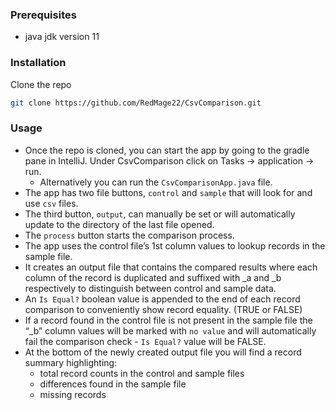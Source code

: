 ### Prerequisites

* java jdk version 11

### Installation

Clone the repo
   ```sh
   git clone https://github.com/RedMage22/CsvComparison.git
   ```

### Usage

- Once the repo is cloned, you can start the app by going to the gradle pane in IntelliJ. Under CsvComparison click on Tasks -> application -> run.
    - Alternatively you can run the `CsvComparisonApp.java` file.
- The app has two file buttons, `control` and `sample` that will look for and use `csv` files.
- The third button, `output`, can manually be set or will automatically update to the directory of the last file opened. 
- The `process` button starts the comparison process.
- The app uses the control file’s 1st column values to lookup records in the sample file.
- It creates an output file that contains the compared results where each column of the record is duplicated and suffixed with _a and _b respectively to
  distinguish between control and sample data.
- An `Is Equal?` boolean value is appended to the end of each record comparison to conveniently show record equality. (TRUE or FALSE)
- If a record found in the control file is not present in the sample file the “_b” column values will be marked with `no value` and will
  automatically fail the comparison check - `Is Equal?` value will be FALSE.
- At the bottom of the newly created output file you will find a record summary highlighting:
    - total record counts in the control and sample files
    - differences found in the sample file
    - missing records